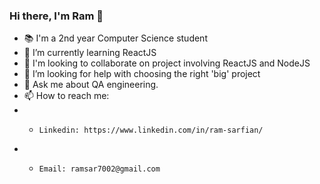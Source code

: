 ### Hi there, I'm Ram 👋
- 📚 I'm a 2nd year Computer Science student
- 🌱 I’m currently learning ReactJS
- 👯 I'm looking to collaborate on project involving ReactJS and NodeJS
- 🤔 I’m looking for help with choosing the right 'big' project
-  💬 Ask me about QA engineering.
-  📫 How to reach me:
- -     Linkedin: https://www.linkedin.com/in/ram-sarfian/
- -     Email: ramsar7002@gmail.com
<!--
**ramsar7002/ramsar7002** is a ✨ _special_ ✨ repository because its `README.md` (this file) appears on your GitHub profile.

Here are some ideas to get you started:

- 🔭 I’m currently working on ...
- 🌱 I’m currently learning ...
- 👯 I’m looking to collaborate on ...
- 🤔 I’m looking for help with ...
- 💬 Ask me about ...
- 📫 How to reach me: ...
- 😄 Pronouns: ...
- ⚡ Fun fact: ...
-->
